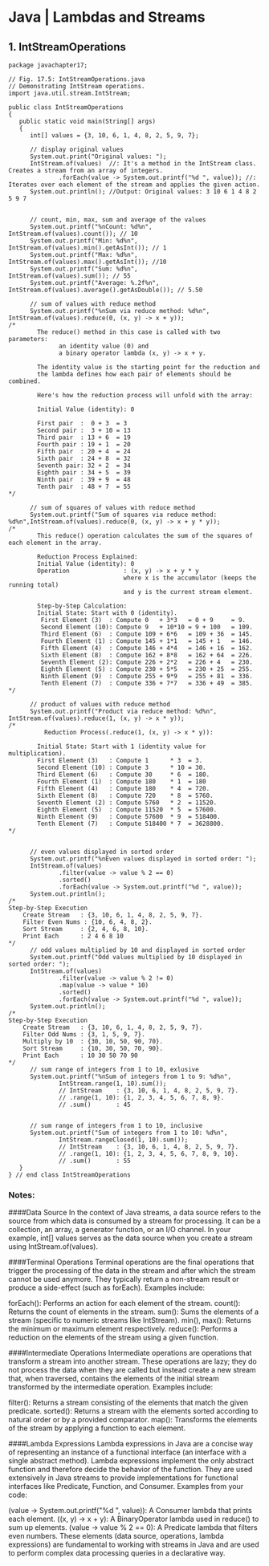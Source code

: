 # Java | Lambdas and  Streams

## 1. IntStreamOperations

```
package javachapter17;

// Fig. 17.5: IntStreamOperations.java
// Demonstrating IntStream operations.
import java.util.stream.IntStream;

public class IntStreamOperations 
{
   public static void main(String[] args)
   {
      int[] values = {3, 10, 6, 1, 4, 8, 2, 5, 9, 7};

      // display original values
      System.out.print("Original values: ");
      IntStream.of(values)  //: It's a method in the IntStream class. Creates a stream from an array of integers.
              .forEach(value -> System.out.printf("%d ", value)); //: Iterates over each element of the stream and applies the given action.
      System.out.println(); //Output: Original values: 3 10 6 1 4 8 2 5 9 7 


      // count, min, max, sum and average of the values
      System.out.printf("%nCount: %d%n",    IntStream.of(values).count()); // 10
      System.out.printf("Min: %d%n",        IntStream.of(values).min().getAsInt()); // 1
      System.out.printf("Max: %d%n",        IntStream.of(values).max().getAsInt()); //10
      System.out.printf("Sum: %d%n",        IntStream.of(values).sum()); // 55
      System.out.printf("Average: %.2f%n",  IntStream.of(values).average().getAsDouble()); // 5.50

      // sum of values with reduce method
      System.out.printf("%nSum via reduce method: %d%n", IntStream.of(values).reduce(0, (x, y) -> x + y));
/*
        The reduce() method in this case is called with two parameters: 
              an identity value (0) and 
              a binary operator lambda (x, y) -> x + y. 

        The identity value is the starting point for the reduction and 
        the lambda defines how each pair of elements should be combined.

        Here's how the reduction process will unfold with the array:

        Initial Value (identity): 0

        First pair  :  0 + 3  = 3
        Second pair :  3 + 10 = 13
        Third pair  : 13 + 6  = 19
        Fourth pair : 19 + 1  = 20
        Fifth pair  : 20 + 4  = 24
        Sixth pair  : 24 + 8  = 32
        Seventh pair: 32 + 2  = 34
        Eighth pair : 34 + 5  = 39
        Ninth pair  : 39 + 9  = 48
        Tenth pair  : 48 + 7  = 55
*/

      // sum of squares of values with reduce method
      System.out.printf("Sum of squares via reduce method: %d%n",IntStream.of(values).reduce(0, (x, y) -> x + y * y));
/*
        This reduce() operation calculates the sum of the squares of each element in the array.

        Reduction Process Explained:
        Initial Value (identity): 0
        Operation               : (x, y) -> x + y * y 
                                where x is the accumulator (keeps the running total) 
                                and y is the current stream element.

        Step-by-Step Calculation:
        Initial State: Start with 0 (identity).
         First Element (3)  : Compute 0   + 3*3   = 0 + 9     = 9.
         Second Element (10): Compute 9   + 10*10 = 9 + 100   = 109.
         Third Element (6)  : Compute 109 + 6*6   = 109 + 36  = 145.
         Fourth Element (1) : Compute 145 + 1*1   = 145 + 1   = 146.
         Fifth Element (4)  : Compute 146 + 4*4   = 146 + 16  = 162.
         Sixth Element (8)  : Compute 162 + 8*8   = 162 + 64  = 226.
         Seventh Element (2): Compute 226 + 2*2   = 226 + 4   = 230.
         Eighth Element (5) : Compute 230 + 5*5   = 230 + 25  = 255.
         Ninth Element (9)  : Compute 255 + 9*9   = 255 + 81  = 336.
         Tenth Element (7)  : Compute 336 + 7*7   = 336 + 49  = 385.     
*/

      // product of values with reduce method
      System.out.printf("Product via reduce method: %d%n", IntStream.of(values).reduce(1, (x, y) -> x * y));
/*
          Reduction Process(.reduce(1, (x, y) -> x * y)):
      
        Initial State: Start with 1 (identity value for multiplication).
        First Element (3)   : Compute 1      * 3  = 3.
        Second Element (10) : Compute 3      * 10 = 30.
        Third Element (6)   : Compute 30     * 6  = 180.
        Fourth Element (1)  : Compute 180    * 1  = 180
        Fifth Element (4)   : Compute 180    * 4  = 720.
        Sixth Element (8)   : Compute 720    * 8  = 5760.
        Seventh Element (2) : Compute 5760   * 2  = 11520.
        Eighth Element (5)  : Compute 11520  * 5  = 57600.
        Ninth Element (9)   : Compute 57600  * 9  = 518400.
        Tenth Element (7)   : Compute 518400 * 7  = 3628800.
*/
      
      
      // even values displayed in sorted order
      System.out.printf("%nEven values displayed in sorted order: ");
      IntStream.of(values)
              .filter(value -> value % 2 == 0)
              .sorted()
              .forEach(value -> System.out.printf("%d ", value));
      System.out.println();
/*
Step-by-Step Execution
    Create Stream   : {3, 10, 6, 1, 4, 8, 2, 5, 9, 7}.
    Filter Even Nums : {10, 6, 4, 8, 2}.
    Sort Stream     : {2, 4, 6, 8, 10}.
    Print Each      : 2 4 6 8 10       
*/
      // odd values multiplied by 10 and displayed in sorted order
      System.out.printf("Odd values multiplied by 10 displayed in sorted order: ");
      IntStream.of(values)
              .filter(value -> value % 2 != 0)
              .map(value -> value * 10)
              .sorted()
              .forEach(value -> System.out.printf("%d ", value));
      System.out.println();
/*
Step-by-Step Execution
    Create Stream   : {3, 10, 6, 1, 4, 8, 2, 5, 9, 7}.
    Filter Odd Nums : {3, 1, 5, 9, 7}.
    Multiply by 10  : {30, 10, 50, 90, 70}.
    Sort Stream     : {10, 30, 50, 70, 90}.
    Print Each      : 10 30 50 70 90       
*/
      // sum range of integers from 1 to 10, exlusive
      System.out.printf("%nSum of integers from 1 to 9: %d%n",
              IntStream.range(1, 10).sum());
              // IntStream    : {3, 10, 6, 1, 4, 8, 2, 5, 9, 7}.  
              // .range(1, 10): {1, 2, 3, 4, 5, 6, 7, 8, 9}.
              // .sum()       : 45


      // sum range of integers from 1 to 10, inclusive
      System.out.printf("Sum of integers from 1 to 10: %d%n",
              IntStream.rangeClosed(1, 10).sum());
              // IntStream    : {3, 10, 6, 1, 4, 8, 2, 5, 9, 7}.  
              // .range(1, 10): {1, 2, 3, 4, 5, 6, 7, 8, 9, 10}.
              // .sum()       : 55
   } 
} // end class IntStreamOperations
```

### Notes:
####Data Source
In the context of Java streams, a data source refers to the source from which data is consumed by a stream for processing. It can be a collection, an array, a generator function, or an I/O channel. In your example, int[] values serves as the data source when you create a stream using IntStream.of(values).

####Terminal Operations
Terminal operations are the final operations that trigger the processing of the data in the stream and after which the stream cannot be used anymore. They typically return a non-stream result or produce a side-effect (such as forEach). Examples include:

forEach(): Performs an action for each element of the stream.
count(): Returns the count of elements in the stream.
sum(): Sums the elements of a stream (specific to numeric streams like IntStream).
min(), max(): Returns the minimum or maximum element respectively.
reduce(): Performs a reduction on the elements of the stream using a given function.

####Intermediate Operations
Intermediate operations are operations that transform a stream into another stream. These operations are lazy; they do not process the data when they are called but instead create a new stream that, when traversed, contains the elements of the initial stream transformed by the intermediate operation. Examples include:

filter(): Returns a stream consisting of the elements that match the given predicate.
sorted(): Returns a stream with the elements sorted according to natural order or by a provided comparator.
map(): Transforms the elements of the stream by applying a function to each element.

####Lambda Expressions
Lambda expressions in Java are a concise way of representing an instance of a functional interface (an interface with a single abstract method). Lambda expressions implement the only abstract function and therefore decide the behavior of the function. They are used extensively in Java streams to provide implementations for functional interfaces like Predicate, Function, and Consumer. Examples from your code:

(value -> System.out.printf("%d ", value)): A Consumer lambda that prints each element.
((x, y) -> x + y): A BinaryOperator lambda used in reduce() to sum up elements.
(value -> value % 2 == 0): A Predicate lambda that filters even numbers.
These elements (data source, operations, lambda expressions) are fundamental to working with streams in Java and are used to perform complex data processing queries in a declarative way.
